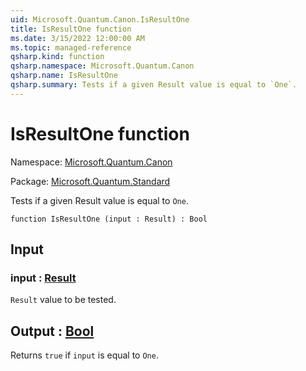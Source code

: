 ```yaml
---
uid: Microsoft.Quantum.Canon.IsResultOne
title: IsResultOne function
ms.date: 3/15/2022 12:00:00 AM
ms.topic: managed-reference
qsharp.kind: function
qsharp.namespace: Microsoft.Quantum.Canon
qsharp.name: IsResultOne
qsharp.summary: Tests if a given Result value is equal to `One`.
---
```


# IsResultOne function

Namespace: [Microsoft.Quantum.Canon](xref:Microsoft.Quantum.Canon)

Package: [Microsoft.Quantum.Standard](https://nuget.org/packages/Microsoft.Quantum.Standard)


Tests if a given Result value is equal to `One`.

```qsharp
function IsResultOne (input : Result) : Bool
```


## Input

### input : [Result](xref:microsoft.quantum.qsharp.valueliterals#result-literal)

`Result` value to be tested.



## Output : [Bool](xref:microsoft.quantum.qsharp.valueliterals#bool-literals)

Returns `true` if `input` is equal to `One`.